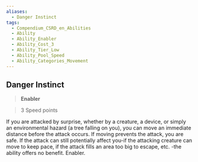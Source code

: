 ```yaml
---
aliases:
  - Danger Instinct
tags:
  - Compendium_CSRD_en_Abilities
  - Ability
  - Ability_Enabler
  - Ability_Cost_3
  - Ability_Tier_Low
  - Ability_Pool_Speed
  - Ability_Categories_Movement
---
```

  
    
## Danger Instinct    
>**Enabler**    
>3 Speed points  
    
If you are attacked by surprise, whether by a creature, a device, or simply an environmental hazard (a tree falling on you), you can move an immediate distance before the attack occurs. If moving prevents the attack, you are safe. If the attack can still potentially affect you-if the attacking creature can move to keep pace, if the attack fills an area too big to escape, etc. -the ability offers no benefit. Enabler.